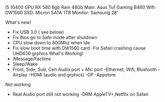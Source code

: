 I5 10400
GPU RX 580 8gb
Ram 48Gb
Main: Asus Tuf Gaming B460
Wifi: DW1560
SSD: Micron SATA 1TB
Monitor: Samsung 28'


What's new!
- Fix USB 3.0 ( see below)
- Fix Bios go to Safe mode after shutdown
- CPU slow down to 800Mhz when Ide
- Fix slow boot time with DW1560 card
-Fix Safari crashing cause UHD630 grphics
What's Working!
- iMessage/Factime
- Sleep/Wake
- Front, Side, Sub, Cen Audio port + Mic port
-Ethernet, Wifi, Bluetooth
-Airplay
-HDMI (audio and grphics)
-DP
-Appstore

Not working
- Real Audio port still not working
-DRM AppleTV+,Netflix on Safari
